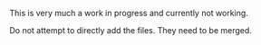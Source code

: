 This is very much a work in progress and currently not working. 

Do not attempt to directly add the files. They need to be merged. 
